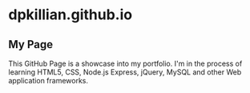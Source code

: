 # dpkillian.github.io

## My Page
This GitHub Page is a showcase into my portfolio.  I'm in the process of learning HTML5, CSS, Node.js Express, jQuery, MySQL and other Web application frameworks.
